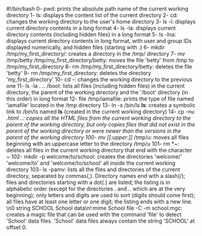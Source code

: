 #!/bin/bash
0- pwd: prints the absolute path name of the current working directory
1- ls: displays the content list of the current directory
2- cd: changes the working directory to the user's home directory
3- ls -l: displays current directory contents in a long format
4- ls -la: displays current directory contents (including hidden files) in a long format
5- ls -lna: displays current directory contents in long format, with user and group IDs displayed numerically, and hidden files (starting with .)
6- mkdir /tmp/my_first_directory/: creates a directory in the /tmp/ directory
7- mv /tmp/betty /tmp/my_first_directory/betty: moves the file 'betty' from /tmp to /tmp/my_first_directory
8- rm /tmp/my_first_directory/betty: deletes the file 'betty'
9- rm /tmp/my_first_directory: deletes the directory 'my_first_directory'
10- cd -: changes the working directory to the previous one
11- ls -la . .. /boot: lists all files (including hidden files) in the current directory, the parent of the working directory and the '/boot' directory (in this order) in long format
12- file /tmp/iamafile: prints the type of file named 'iamafile' located in the /tmp directory
13- ln -s /bin/ls __ls__: creates a symbolic link to /bin/ls named __ls__ (created in the current working directory)
14- cp -nu *.html ..: copies all the HTML files from the current working directory to the parent of the working directory, but only copies files that did not exist in the parent of the working directory or were newer than the versions in the parent of the working directory
100- mv [[:upper:]]* /tmp/u: moves all files beginning with an uppercase letter to the directory /tmp/u
101- rm *~: deletes all files in the current working directory that end with the character ~
102- mkdir -p welcome/to/school: creates the directories 'welcome/' 'welcome/to' and 'welcome/to/school' all inside the current working directory
103- ls -pamv: lists all the files and directories of the current directory, separated by commas(,). Directory names end with a slash(/); files and directories starting with a dot(.) are listed; the listing is in alphabetic order (except for the directories . and .. which are at the very beginning); only letters and digits are used to sort (digits should come first); all files have at least one letter or one digit; the listing ends with a new line.
\n0 string SCHOOL School data\n!:mime School
file -C -m school.mgc: creates a magic file that can be used with the command 'file' to detect 'School' data files. 'School' data files always contain the string 'SCHOOL' at offset 0.
